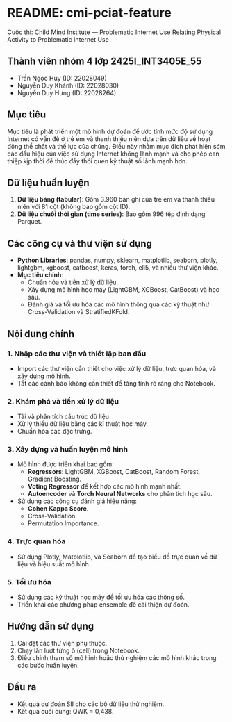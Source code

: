 # README: cmi-pciat-feature
Cuộc thi: Child Mind Institute — Problematic Internet Use
Relating Physical Activity to Problematic Internet Use

## Thành viên nhóm 4 lớp 2425I_INT3405E_55
- Trần Ngọc Huy     (ID: 22028049)
- Nguyễn Duy Khánh  (ID: 22028030)
- Nguyễn Duy Hưng   (ID: 22028264)

## Mục tiêu
Mục tiêu là phát triển một mô hình dự đoán để ước tính mức độ sử dụng Internet có vấn đề ở trẻ em và thanh thiếu niên dựa trên dữ liệu về hoạt động thể chất và thể lực của chúng. Điều này nhằm mục đích phát hiện sớm các dấu hiệu của việc sử dụng Internet không lành mạnh và cho phép can thiệp kịp thời để thúc đẩy thói quen kỹ thuật số lành mạnh hơn.

## Dữ liệu huấn luyện
1. **Dữ liệu bảng (tabular)**: Gồm 3.960 bản ghi của trẻ em và thanh thiếu niên với 81 cột (không bao gồm cột ID).
2. **Dữ liệu chuỗi thời gian (time series)**: Bao gồm 996 tệp định dạng Parquet.

## Các công cụ và thư viện sử dụng
- **Python Libraries**: pandas, numpy, sklearn, matplotlib, seaborn, plotly, lightgbm, xgboost, catboost, keras, torch, eli5, và nhiều thư viện khác.
- **Mục tiêu chính**:
  - Chuẩn hóa và tiền xử lý dữ liệu.
  - Xây dựng mô hình học máy (LightGBM, XGBoost, CatBoost) và học sâu.
  - Đánh giá và tối ưu hóa các mô hình thông qua các kỹ thuật như Cross-Validation và StratifiedKFold.

## Nội dung chính
### 1. **Nhập các thư viện và thiết lập ban đầu**
- Import các thư viện cần thiết cho việc xử lý dữ liệu, trực quan hóa, và xây dựng mô hình.
- Tắt các cảnh báo không cần thiết để tăng tính rõ ràng cho Notebook.

### 2. **Khám phá và tiền xử lý dữ liệu**
- Tải và phân tích cấu trúc dữ liệu.
- Xử lý thiếu dữ liệu bằng các kĩ thuật học máy.
- Chuẩn hóa các đặc trưng.

### 3. **Xây dựng và huấn luyện mô hình**
- Mô hình được triển khai bao gồm:
  - **Regressors**: LightGBM, XGBoost, CatBoost, Random Forest, Gradient Boosting.
  - **Voting Regressor** để kết hợp các mô hình mạnh nhất.
  - **Autoencoder** và **Torch Neural Networks** cho phân tích học sâu.
- Sử dụng các công cụ đánh giá hiệu năng:
  - **Cohen Kappa Score**.
  - Cross-Validation.
  - Permutation Importance. 

### 4. **Trực quan hóa**
- Sử dụng Plotly, Matplotlib, và Seaborn để tạo biểu đồ trực quan về dữ liệu và hiệu suất mô hình.

### 5. **Tối ưu hóa**
- Sử dụng các kỹ thuật học máy để tối ưu hóa các thông số.
- Triển khai các phương pháp ensemble để cải thiện dự đoán.

## Hướng dẫn sử dụng
1. Cài đặt các thư viện phụ thuộc.
2. Chạy lần lượt từng ô (cell) trong Notebook.
3. Điều chỉnh tham số mô hình hoặc thử nghiệm các mô hình khác trong các bước huấn luyện.

## Đầu ra
- Kết quả dự đoán SII cho các bộ dữ liệu thử nghiệm.
- Kết quả cuối cùng: QWK = 0,438.
